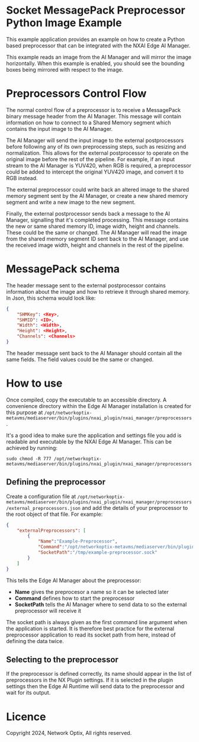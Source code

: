 Socket MessagePack Preprocessor Python Image Example
=========================

This example application provides an example on how to create a Python based preprocessor that can be integrated with the NXAI Edge AI Manager.

This example reads an image from the AI Manager and will mirror the image horizontally. When this example is enabled, you should see the bounding boxes being mirrored with respect to the image.

# Preprocessors Control Flow

The normal control flow of a preprocessor is to receive a MessagePack binary message header from the AI Manager. This message will contain information on how to connect to a Shared Memory segment which contains the input image to the AI Manager.

The AI Manager will send the input image to the external postprocessors before following any of its own preprocessing steps, such as resizing and normalization. This allows for the external postprocessor to operate on the original image before the rest of the pipeline. 
For example, if an input stream to the AI Manager is YUV420, when RGB is required, a preprocessor could be added to intercept the original YUV420 image, and convert it to RGB instead.

The external preprocessor could write back an altered image to the shared memory segment sent by the AI Manager, or create a new shared memory segment and write a new image to the new segment. 

Finally, the external postprocessor sends back a message to the AI Manager, signalling that it's completed processing. This message contains the new or same shared memory ID, image width, height and channels. These could be the same or changed. The AI Manager will read the image from the shared memory segment ID sent back to the AI Manager, and use the received image width, height and channels in the rest of the pipeline.

# MessagePack schema

The header message sent to the external postprocessor contains information about the image and how to retrieve it through shared memory. In Json, this schema would look like:

```json
{
    "SHMKey": <Key>,
    "SHMID": <ID>,
    "Width": <Width>,
    "Height": <Height>,
    "Channels": <Channels>
}
```

The header message sent back to the AI Manager should contain all the same fields. The field values could be the same or changed.

# How to use

Once compiled, copy the executable to an accessible directory. A convenience directory within the Edge AI Manager installation is created for this purpose at `/opt/networkoptix-metavms/mediaserver/bin/plugins/nxai_plugin/nxai_manager/preprocessors`.

It's a good idea to make sure the application and settings file you add is readable and executable by the NXAI Edge AI Manager. This can be achieved by running:

```
sudo chmod -R 777 /opt/networkoptix-metavms/mediaserver/bin/plugins/nxai_plugin/nxai_manager/preprocessors
```

## Defining the preprocessor

Create a configuration file at `/opt/networkoptix-metavms/mediaserver/bin/plugins/nxai_plugin/nxai_manager/preprocessors/external_preprocessors.json` and add the details of your preprocessor to the root object of that file. For example: 

``` json
{
    "externalPreprocessors": [
        {
            "Name":"Example-Preprocessor",
            "Command":"/opt/networkoptix-metavms/mediaserver/bin/plugins/nxai_plugin/nxai_manager/preprocessors/preprocessor-python-example",
            "SocketPath":"/tmp/example-preprocessor.sock"
        }
    ]
}
```

This tells the Edge AI Manager about the preprocessor:
- **Name** gives the preprocesor a name so it can be selected later
- **Command** defines how to start the preprocessor
- **SocketPath** tells the AI Manager where to send data to so the external preprocessor will receive it

The socket path is always given as the first command line argument when the application is started. It is therefore best practice for the external preprocessor application to read its socket path from here, instead of defining the data twice.

## Selecting to the preprocessor

If the preprocessor is defined correctly, its name should appear in the list of preprocessors in the NX Plugin settings. If it is selected in the plugin settings then the Edge AI Runtime will send data to the preprocessor and wait for its output.

# Licence

Copyright 2024, Network Optix, All rights reserved.